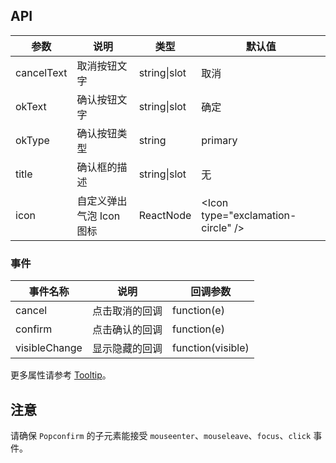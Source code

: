 ## API

| 参数 | 说明 | 类型 | 默认值 |
| --- | --- | --- | --- |
| cancelText | 取消按钮文字 | string\|slot | 取消 |
| okText | 确认按钮文字 | string\|slot | 确定 |
| okType | 确认按钮类型 | string | primary |
| title | 确认框的描述 | string\|slot | 无 |
| icon | 自定义弹出气泡 Icon 图标 | ReactNode | &lt;Icon type="exclamation-circle" /&gt; |

### 事件
| 事件名称 | 说明 | 回调参数 |
| --- | --- | --- |
| cancel | 点击取消的回调 | function(e) |
| confirm | 点击确认的回调 | function(e) |
| visibleChange | 显示隐藏的回调 | function(visible) |

更多属性请参考 [Tooltip](/components/tooltip-cn/#API)。

## 注意

请确保 `Popconfirm` 的子元素能接受 `mouseenter`、`mouseleave`、`focus`、`click` 事件。
